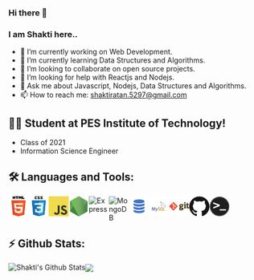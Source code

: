 ### Hi there 👋
### I am Shakti here..

<!--
**sat5297/sat5297** is a ✨ _special_ ✨ repository because its `README.md` (this file) appears on your GitHub profile.
-->

- 🔭 I’m currently working on Web Development.
- 🌱 I’m currently learning Data Structures and Algorithms.
- 👯 I’m looking to collaborate on open source projects.
- 🤔 I’m looking for help with Reactjs and Nodejs.
- 💬 Ask me about Javascript, Nodejs, Data Structures and Algorithms.
- 📫 How to reach me: shaktiratan.5297@gmail.com


## :man_student: Student at PES Institute of Technology!

- Class of 2021
- Information Science Engineer

## :hammer_and_wrench: Languages and Tools:

<img align="left" alt="HTML5" width="40px" src="https://raw.githubusercontent.com/github/explore/80688e429a7d4ef2fca1e82350fe8e3517d3494d/topics/html/html.png" />
<img align="left" alt="CSS3" width="40px" src="https://raw.githubusercontent.com/github/explore/80688e429a7d4ef2fca1e82350fe8e3517d3494d/topics/css/css.png" />
<img align="left" alt="JavaScript" width="40px" src="https://raw.githubusercontent.com/github/explore/80688e429a7d4ef2fca1e82350fe8e3517d3494d/topics/javascript/javascript.png" />
<img align="left" alt="Node.js" width="40px" src="https://raw.githubusercontent.com/github/explore/80688e429a7d4ef2fca1e82350fe8e3517d3494d/topics/nodejs/nodejs.png" />
<img align="left" alt="Express" width="40px" src="https://encrypted-tbn0.gstatic.com/images?q=tbn%3AANd9GcQ7S33Oq2FeRbyBBA6l1q8PwLVa3SzaONO-9Q&usqp=CAU" />
<img align="left" alt="MongoDB" width="40px" src="https://pbs.twimg.com/profile_images/1234528105819189248/b6F1hk_6.jpg" />
<img align="left" alt="SQL" width="40px" src="https://raw.githubusercontent.com/github/explore/80688e429a7d4ef2fca1e82350fe8e3517d3494d/topics/sql/sql.png" /><img align="left" alt="MySQL" width="40px" src="https://raw.githubusercontent.com/github/explore/80688e429a7d4ef2fca1e82350fe8e3517d3494d/topics/mysql/mysql.png" />
<img align="left" alt="Git" width="40px" src="https://raw.githubusercontent.com/github/explore/80688e429a7d4ef2fca1e82350fe8e3517d3494d/topics/git/git.png" />
<img align="left" alt="GitHub" width="40px" src="https://raw.githubusercontent.com/github/explore/78df643247d429f6cc873026c0622819ad797942/topics/github/github.png" />
<img align="left" alt="Terminal" width="40px" src="https://raw.githubusercontent.com/github/explore/80688e429a7d4ef2fca1e82350fe8e3517d3494d/topics/terminal/terminal.png" />


<br />
<br />
<br/>
 
## :zap: Github Stats:
<img align="left" alt="Shakti's Github Stats" src="https://github-readme-stats.vercel.app/api?username=sat5297&theme=tokyonight&show_icons=true" />

**<img align="center" src="https://github-readme-stats.vercel.app/api/top-langs/?username=sat5297&theme=radical&line_height=10&hide_langs_below=1&layout=compact" />**

